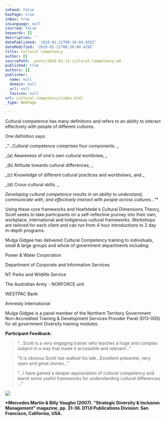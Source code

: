 ```yaml
---
inFeed: false
hasPage: true
inNav: true
inLanguage: null
starred: false
keywords: []
description: ''
datePublished: '2016-01-21T08:30:04.035Z'
dateModified: '2016-01-21T08:30:00.429Z'
title: Cultural Competency
author: []
sourcePath: _posts/2016-01-11-cultural-competency.md
published: true
authors: []
publisher:
  name: null
  domain: null
  url: null
  favicon: null
url: cultural-competency/index.html
_type: WebPage

---
```

Cultural competence has many definitions
and refers to an ability to interact effectively with people of different
cultures. 

One definition says:

_"...Cultural competence comprises four components: _

_(a)
Awareness of one's own cultural worldview, _

_(b) Attitude towards cultural differences, _

_(c) Knowledge of different cultural practices and worldviews, and _

_(d) Cross-cultural skills. _

_Developing cultural competence results in
an ability to understand, communicate with, and effectively interact with
people across cultures..."_\*

Using these core frameworks and Hoefstede's
Cultural Dimensions Theory, Scott seeks to take participants on a
self-reflective journey into their own, workplace, international and Indigenous
cultural frameworks. Workshops are tailored for each client and can run from 4
hour introductions to 2 day in-depth programs.

Mulga Gidgee has delivered Cultural
Competency training to individuals, small & large groups and whole of government
departments including:

Power & Water Corporation

Department of Corporate and Information
Services

NT Parks and Wildlife Service

The Australian Army - NORFORCE unit

WESTPAC Bank

Amnesty International

Mulga Gidgee is a panel member of the
Northern Territory Government Non-Accredited Training & Development
Services Provider Panel (D13-005) for all government Diversity training
modules.

**Participant Feedback:**

> "...Scott is a very engaging trainer
> who teaches a huge and complex subject in a way that made it accessible and
> relevant..."

> "It is obvious Scott has walked his
> talk...Excellent presenter, very open and great stories..."

> "...I have gained a deeper
> appreciation of cultural competency and learnt some useful frameworks for
> understanding cultural differences ..."

![](https://s3-us-west-2.amazonaws.com/the-grid-img/p/07c38f04470edb4a21e57feda3bd073a9dc7a074.jpg)

__\*Mercedes Martin & Billy Vaughn (2007).
"Strategic Diversity & Inclusion Management" magazine, pp. 31-36\.
DTUI Publications Division: San Francisco, California, USA.__